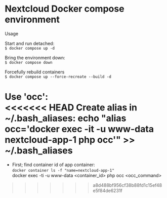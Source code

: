 # Nextcloud Docker compose environment

Usage  

Start and run detached:  
`$ docker compose up -d`  

Bring the environment down:  
`$ docker compose down`  

Forcefully rebuild containers  
`$ docker compose up --force-recreate --build -d`  

Use 'occ':  
<<<<<<< HEAD
Create alias in ~/.bash_aliases:
echo "alias occ='docker exec -it -u www-data nextcloud-app-1 php occ'" >> ~/.bash_aliases
=======
- First; find container id of app container:  
  `docker container ls -f "name=nextcloud-app-1"`  
docker exec -ti -u www-data <container_id> php occ <occ_command>  
>>>>>>> a8d488bf956cf38b88fd1c15ef48e5f84de6231f
